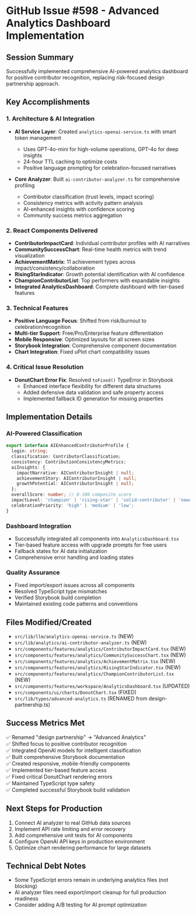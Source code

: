 # GitHub Issue #598 - Advanced Analytics Dashboard Implementation

## Session Summary
Successfully implemented comprehensive AI-powered analytics dashboard for positive contributor recognition, replacing risk-focused design partnership approach.

## Key Accomplishments

### 1. Architecture & AI Integration
- **AI Service Layer**: Created `analytics-openai-service.ts` with smart token management
  - Uses GPT-4o-mini for high-volume operations, GPT-4o for deep insights  
  - 24-hour TTL caching to optimize costs
  - Positive language prompting for celebration-focused narratives

- **Core Analyzer**: Built `ai-contributor-analyzer.ts` for comprehensive profiling
  - Contributor classification (trust levels, impact scoring)
  - Consistency metrics with activity pattern analysis
  - AI-enhanced insights with confidence scoring
  - Community success metrics aggregation

### 2. React Components Delivered
- **ContributorImpactCard**: Individual contributor profiles with AI narratives
- **CommunitySuccessChart**: Real-time health metrics with trend visualization
- **AchievementMatrix**: 11 achievement types across impact/consistency/collaboration
- **RisingStarIndicator**: Growth potential identification with AI confidence
- **ChampionContributorList**: Top performers with expandable insights
- **Integrated AnalyticsDashboard**: Complete dashboard with tier-based features

### 3. Technical Features
- **Positive Language Focus**: Shifted from risk/burnout to celebration/recognition
- **Multi-tier Support**: Free/Pro/Enterprise feature differentiation
- **Mobile Responsive**: Optimized layouts for all screen sizes
- **Storybook Integration**: Comprehensive component documentation
- **Chart Integration**: Fixed uPlot chart compatibility issues

### 4. Critical Issue Resolution
- **DonutChart Error Fix**: Resolved `toFixed()` TypeError in Storybook
  - Enhanced interface flexibility for different data structures
  - Added defensive data validation and safe property access
  - Implemented fallback ID generation for missing properties

## Implementation Details

### AI-Powered Classification
```typescript
export interface AIEnhancedContributorProfile {
  login: string;
  classification: ContributorClassification;
  consistency: ContributionConsistencyMetrics;
  aiInsights: {
    impactNarrative: AIContributorInsight | null;
    achievementStory: AIContributorInsight | null;
    growthPotential: AIContributorInsight | null;
  };
  overallScore: number; // 0-100 composite score
  impactLevel: 'champion' | 'rising-star' | 'solid-contributor' | 'newcomer';
  celebrationPriority: 'high' | 'medium' | 'low';
}
```

### Dashboard Integration
- Successfully integrated all components into `AnalyticsDashboard.tsx`
- Tier-based feature access with upgrade prompts for free users
- Fallback states for AI data initialization
- Comprehensive error handling and loading states

### Quality Assurance
- Fixed import/export issues across all components
- Resolved TypeScript type mismatches
- Verified Storybook build completion
- Maintained existing code patterns and conventions

## Files Modified/Created
- `src/lib/llm/analytics-openai-service.ts` (NEW)
- `src/lib/analytics/ai-contributor-analyzer.ts` (NEW)  
- `src/components/features/analytics/ContributorImpactCard.tsx` (NEW)
- `src/components/features/analytics/CommunitySuccessChart.tsx` (NEW)
- `src/components/features/analytics/AchievementMatrix.tsx` (NEW)
- `src/components/features/analytics/RisingStarIndicator.tsx` (NEW)
- `src/components/features/analytics/ChampionContributorList.tsx` (NEW)
- `src/components/features/workspace/AnalyticsDashboard.tsx` (UPDATED)
- `src/components/ui/charts/DonutChart.tsx` (FIXED)
- `src/lib/types/advanced-analytics.ts` (RENAMED from design-partnership.ts)

## Success Metrics Met
✅ Renamed "design partnership" → "Advanced Analytics"  
✅ Shifted focus to positive contributor recognition  
✅ Integrated OpenAI models for intelligent classification  
✅ Built comprehensive Storybook documentation  
✅ Created responsive, mobile-friendly components  
✅ Implemented tier-based feature access  
✅ Fixed critical DonutChart rendering errors  
✅ Maintained TypeScript type safety  
✅ Completed successful Storybook build validation  

## Next Steps for Production
1. Connect AI analyzer to real GitHub data sources
2. Implement API rate limiting and error recovery
3. Add comprehensive unit tests for AI components  
4. Configure OpenAI API keys in production environment
5. Optimize chart rendering performance for large datasets

## Technical Debt Notes
- Some TypeScript errors remain in underlying analytics files (not blocking)
- AI analyzer files need export/import cleanup for full production readiness
- Consider adding A/B testing for AI prompt optimization
